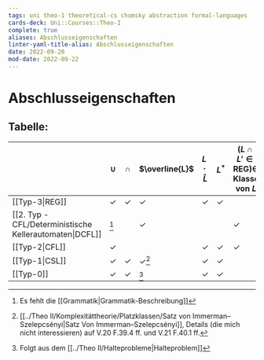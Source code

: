 ```yaml
---
tags: uni theo-1 theoretical-cs chomsky abstraction formal-languages
cards-deck: Uni::Courses::Theo-I
complete: true
aliases: Abschlusseigenschaften
linter-yaml-title-alias: Abschlusseigenschaften
date: 2022-09-20
mod-date: 2022-09-22
---
```


# Abschlusseigenschaften

## Tabelle:
|                                            | $\cup$       | $\cap$       | $\overline{L}$ | $L\cdot\hat{L}$ | $L^*$        | $(L\cap L'\in\text{REG})\in$ Klasse von $L$ |
| ------------------------------------------ | ------------ | ------------ | -------------- | --------------- | ------------ | ------------------------------------------- |
| [[Typ-3\|REG]]                             | $\checkmark$ | $\checkmark$ | $\checkmark$   | $\checkmark$    | $\checkmark$ |                                             |
| [[2. Typ - CFL/Deterministische Kellerautomaten\|DCFL]] | [^1]         |              | $\checkmark$   |                 |              | $\checkmark$                                |
| [[Typ-2\|CFL]]                             | $\checkmark$ |              |                | $\checkmark$    | $\checkmark$ | $\checkmark$                                |
| [[Typ-1\|CSL]]                             | $\checkmark$ | $\checkmark$ | $\checkmark$[^2]   | $\checkmark$    | $\checkmark$ |                                             |
| [[Typ-0]]                                  | $\checkmark$ | $\checkmark$ | [^3]               | $\checkmark$    | $\checkmark$ |                                             |

[^1]: Es fehlt die [[Grammatik|Grammatik-Beschreibung]]
[^2]: [[../Theo II/Komplexitättheorie/Platzklassen/Satz von Immerman–Szelepcsényi|Satz Von Immerman–Szelepcsényi]], Details (die mich nicht interessieren) auf V.20 F.39.4 ff. und V.21 F.40.1 ff.
[^3]: Folgt aus dem [[../Theo II/Halteprobleme|Halteproblem]]
